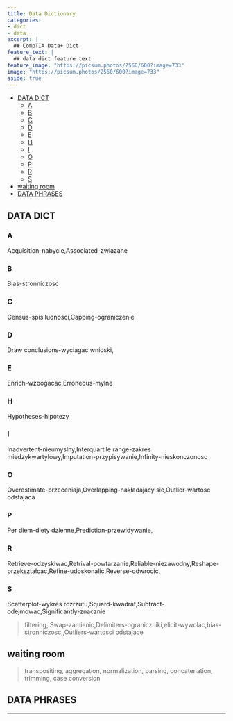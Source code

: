 ```yaml
---
title: Data Dictionary
categories:
- dict
- data
excerpt: |
  ## CompTIA Data+ Dict
feature_text: |  
  ## data dict feature text
feature_image: "https://picsum.photos/2560/600?image=733"
image: "https://picsum.photos/2560/600?image=733"
aside: true
---
```


- [DATA DICT](#data-dict)
  - [A](#a)
  - [B](#b)
  - [C](#c)
  - [D](#d)
  - [E](#e)
  - [H](#h)
  - [I](#i)
  - [O](#o)
  - [P](#p)
  - [R](#r)
  - [S](#s)
- [waiting room](#waiting-room)
- [DATA PHRASES](#data-phrases)

## DATA DICT

### A

Acquisition-nabycie,Associated-zwiazane

### B

Bias-stronniczosc

### C

Census-spis ludnosci,Capping-ograniczenie

### D

Draw conclusions-wyciagac wnioski,

### E

Enrich-wzbogacac,Erroneous-mylne

### H

Hypotheses-hipotezy

### I

Inadvertent-nieumyslny,Interquartile range-zakres miedzykwartylowy,Imputation-przypisywanie,Infinity-nieskonczonosc

### O

Overestimate-przeceniaja,Overlapping-nakładajacy sie,Outlier-wartosc odstajaca

### P

Per diem-diety dzienne,Prediction-przewidywanie,

### R

Retrieve-odzyskiwac,Retrival-powtarzanie,Reliable-niezawodny,Reshape-przekształcac,Refine-udoskonalic,Reverse-odwrocic,

### S

Scatterplot-wykres rozrzutu,Squard-kwadrat,Subtract-odejmowac,Significantly-znacznie

> filtering, Swap-zamienic,Delimiters-ograniczniki,elicit-wywolac,bias-stronniczosc,,Outliers-wartosci odstajace

## waiting room  

> transpositing, aggregation, normalization, parsing, concatenation, trimming, case conversion

## DATA PHRASES

---
